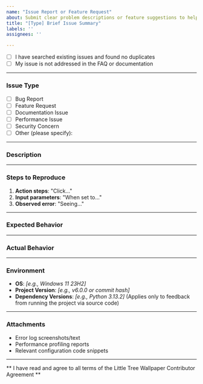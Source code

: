 ```yaml
---
name: "Issue Report or Feature Request"
about: Submit clear problem descriptions or feature suggestions to help developers respond promptly
title: "[Type] Brief Issue Summary"
labels: ''
assignees: ''

---
```


<!-- Please confirm by putting x in [ ] to indicate you've checked the following: -->
- [ ] I have searched existing issues and found no duplicates  
- [ ] My issue is not addressed in the FAQ or documentation  

---

### **Issue Type**  
<!-- Please choose the type of issue by putting x in [ ]: -->
- [ ] Bug Report  
- [ ] Feature Request  
- [ ] Documentation Issue  
- [ ] Performance Issue  
- [ ] Security Concern  
- [ ] Other (please specify):  

---

### **Description**  
<!-- Clearly and accurately describe the issue encountered -->  

---

### **Steps to Reproduce**  
1. **Action steps**: "Click..."  
2. **Input parameters**: "When set to..."  
3. **Observed error**: "Seeing..."  

---

### **Expected Behavior**  
<!-- What you expected to happen -->  

---

### **Actual Behavior**  
<!-- What actually occurred -->  

---

### **Environment**  
- **OS**: *[e.g., Windows 11 23H2]*  
- **Project Version**: *[e.g., v6.0.0 or commit hash]*  
- **Dependency Versions**: *[e.g., Python 3.13.2]* (Applies only to feedback from running the project via source code)  

---

### **Attachments**  
<!-- May include: -->  
- Error log screenshots/text  
- Performance profiling reports  
- Relevant configuration code snippets

---

** I have read and agree to all terms of the Little Tree Wallpaper Contributor Agreement  **